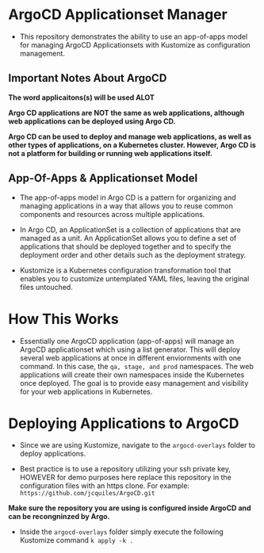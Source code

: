 # ArgoCD Applicationset Manager
* This repository demonstrates the ability to use an app-of-apps model for managing ArgoCD Applicationsets with Kustomize as configuration management.

## Important Notes About ArgoCD

**The word applicaitons(s) will be used ALOT**

**Argo CD applications are NOT the same as web applications, although web applications can be deployed using Argo CD.**

**Argo CD can be used to deploy and manage web applications, as well as other types of applications, on a Kubernetes cluster. However, Argo CD is not a platform for building or running web applications itself.**

## App-Of-Apps & Applicationset Model

* The app-of-apps model in Argo CD is a pattern for organizing and managing applications in a way that allows you to reuse common components and resources across multiple applications.

* In Argo CD, an ApplicationSet is a collection of applications that are managed as a unit. An ApplicationSet allows you to define a set of applications that should be deployed together and to specify the deployment order and other details such as the deployment strategy.

* Kustomize is a Kubernetes configuration transformation tool that enables you to customize untemplated YAML files, leaving the original files untouched.

# How This Works

* Essentially one ArgoCD application (app-of-apps) will manage an ArgoCD applicationset which using a list generator. This will deploy several web applications at once in different enviornments with one command. In this case, the ```qa, stage, and prod``` namespaces. The web applications will create their own namespaces inside the Kubernetes once deployed. The goal is to provide easy management and visibility for your web applications in Kubernetes.

# Deploying Applications to ArgoCD

* Since we are using Kustomize, navigate to the ```argocd-overlays``` folder to deploy applications.

* Best practice is to use a repository utilizing your ssh private key, HOWEVER for demo purposes here replace this repository in the configuration files with an https clone. For example: ```https://github.com/jcquiles/ArgoCD.git```

**Make sure the repository you are using is configured inside ArgoCD and can be recongninzed by Argo.**

* Inside the ```argocd-overlays``` folder simply execute the following Kustomize command ```k apply -k .```
